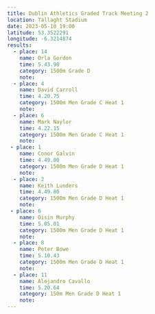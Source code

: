 ```yaml
---
title: Dublin Athletics Graded Track Meeting 2
location: Tallaght Stadium
date: 2023-05-10 19:00
latitude: 53.3522291
longitude: -6.3214874
results:
  - place: 14
    name: Orla Gordon
    time: 5.43.98
    category: 1500m Grade D 
    note: 
  - place: 4
    name: David Carroll
    time: 4.20.75
    category: 1500m Men Grade C Heat 1
    note:
  - place: 6
    name: Mark Naylor
    time: 4.22.15
    category: 1500m Men Grade C Heat 1
    note:
 - place: 1
    name: Conor Galvin
    time: 4.49.00
    category: 1500m Men Grade D Heat 1
    note:
  - place: 2
    name: Keith Lunders
    time: 4.49.80 
    category: 1500m Men Grade D Heat 1
    note:
 - place: 6
    name: Oisin Murphy
    time: 5.05.01 
    category: 1500m Men Grade D Heat 1
    note:
  - place: 8
    name: Peter Bowe
    time: 5.10.43
    category: 1500m Men Grade D Heat 1
    note:
  - place: 11
    name: Alejandro Cavallo
    time: 5.20.64 
    category: 150m Men Grade D Heat 1
    note:
---
```

